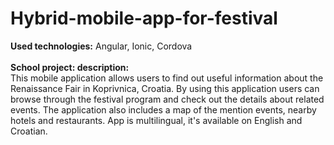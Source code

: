 # Hybrid-mobile-app-for-festival
<b>Used technologies:</b> Angular, Ionic, Cordova <br><br>
<b>School project: description:</b><br>
This mobile application allows users to find out useful information about the Renaissance Fair in Koprivnica, Croatia. By using this application users can browse through the festival program and check out the details about related events. The application also includes a map of the mention events, nearby hotels and restaurants. App is multilingual, it's available on English and Croatian.<br>

